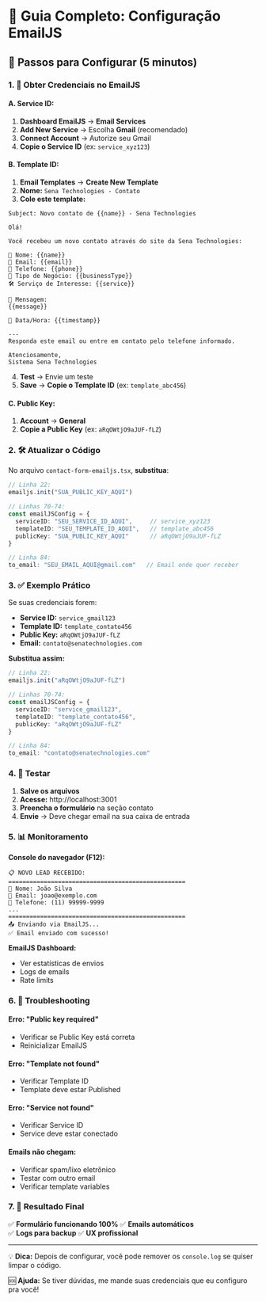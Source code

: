 # 📧 Guia Completo: Configuração EmailJS

## 🎯 Passos para Configurar (5 minutos)

### 1. 🔑 Obter Credenciais no EmailJS

#### A. Service ID:
1. **Dashboard EmailJS** → **Email Services**
2. **Add New Service** → Escolha **Gmail** (recomendado)
3. **Connect Account** → Autorize seu Gmail
4. **Copie o Service ID** (ex: `service_xyz123`)

#### B. Template ID:
1. **Email Templates** → **Create New Template**
2. **Nome:** `Sena Technologies - Contato`
3. **Cole este template:**

```
Subject: Novo contato de {{name}} - Sena Technologies

Olá!

Você recebeu um novo contato através do site da Sena Technologies:

👤 Nome: {{name}}
📧 Email: {{email}} 
📱 Telefone: {{phone}}
🏢 Tipo de Negócio: {{businessType}}
🛠️ Serviço de Interesse: {{service}}

💬 Mensagem:
{{message}}

📅 Data/Hora: {{timestamp}}

---
Responda este email ou entre em contato pelo telefone informado.

Atenciosamente,
Sistema Sena Technologies
```

4. **Test** → Envie um teste
5. **Save** → **Copie o Template ID** (ex: `template_abc456`)

#### C. Public Key:
1. **Account** → **General**
2. **Copie a Public Key** (ex: `aRqOWtjO9aJUF-fLZ`)

### 2. 🛠️ Atualizar o Código

No arquivo `contact-form-emailjs.tsx`, **substitua**:

```typescript
// Linha 22:
emailjs.init("SUA_PUBLIC_KEY_AQUI")

// Linhas 70-74:
const emailJSConfig = {
  serviceID: "SEU_SERVICE_ID_AQUI",     // service_xyz123
  templateID: "SEU_TEMPLATE_ID_AQUI",   // template_abc456  
  publicKey: "SUA_PUBLIC_KEY_AQUI"      // aRqOWtjO9aJUF-fLZ
}

// Linha 84:
to_email: "SEU_EMAIL_AQUI@gmail.com"   // Email onde quer receber
```

### 3. ✅ Exemplo Prático

Se suas credenciais forem:
- **Service ID:** `service_gmail123`
- **Template ID:** `template_contato456`  
- **Public Key:** `aRqOWtjO9aJUF-fLZ`
- **Email:** `contato@senatechnologies.com`

**Substitua assim:**

```typescript
// Linha 22:
emailjs.init("aRqOWtjO9aJUF-fLZ")

// Linhas 70-74:
const emailJSConfig = {
  serviceID: "service_gmail123",
  templateID: "template_contato456",
  publicKey: "aRqOWtjO9aJUF-fLZ"
}

// Linha 84:
to_email: "contato@senatechnologies.com"
```

### 4. 🧪 Testar

1. **Salve os arquivos**
2. **Acesse:** http://localhost:3001
3. **Preencha o formulário** na seção contato
4. **Envie** → Deve chegar email na sua caixa de entrada

### 5. 📊 Monitoramento

**Console do navegador (F12):**
```
📋 NOVO LEAD RECEBIDO:
==================================================
👤 Nome: João Silva
📧 Email: joao@exemplo.com
📱 Telefone: (11) 99999-9999
...
==================================================
📤 Enviando via EmailJS...
✅ Email enviado com sucesso!
```

**EmailJS Dashboard:**
- Ver estatísticas de envios
- Logs de emails
- Rate limits

### 6. 🚨 Troubleshooting

#### Erro: "Public key required"
- Verificar se Public Key está correta
- Reinicializar EmailJS

#### Erro: "Template not found"  
- Verificar Template ID
- Template deve estar Published

#### Erro: "Service not found"
- Verificar Service ID
- Service deve estar conectado

#### Emails não chegam:
- Verificar spam/lixo eletrônico
- Testar com outro email
- Verificar template variables

### 7. 🎯 Resultado Final

✅ **Formulário funcionando 100%**
✅ **Emails automáticos**  
✅ **Logs para backup**
✅ **UX profissional**

---

💡 **Dica:** Depois de configurar, você pode remover os `console.log` se quiser limpar o código.

🆘 **Ajuda:** Se tiver dúvidas, me mande suas credenciais que eu configuro pra você!
